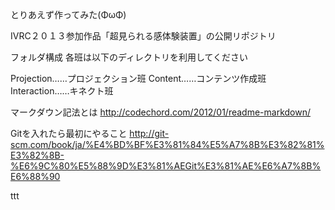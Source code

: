 ﻿とりあえず作ってみた(ΦωΦ)


IVRC２０１３参加作品「超見られる感体験装置」の公開リポジトリ

フォルダ構成
各班は以下のディレクトリを利用してください

Projection……プロジェクション班
Content……コンテンツ作成班
Interaction……キネクト班


マークダウン記法とは <http://codechord.com/2012/01/readme-markdown/>

Gitを入れたら最初にやること <http://git-scm.com/book/ja/%E4%BD%BF%E3%81%84%E5%A7%8B%E3%82%81%E3%82%8B-%E6%9C%80%E5%88%9D%E3%81%AEGit%E3%81%AE%E6%A7%8B%E6%88%90>

ttt